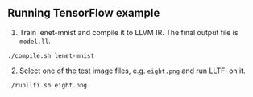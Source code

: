 Running TensorFlow example
---
1. Train lenet-mnist and compile it to LLVM IR. The final output file is `model.ll`.
```
./compile.sh lenet-mnist
```

2. Select one of the test image files, e.g. `eight.png` and run LLTFI on it.
```
./runllfi.sh eight.png
```
